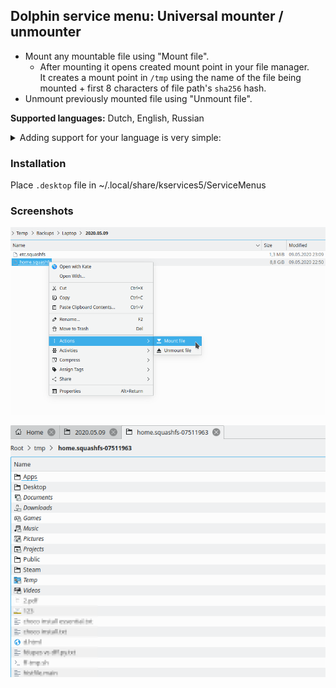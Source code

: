 ## Dolphin service menu: Universal mounter / unmounter

- Mount any mountable file using "Mount file".
  - After mounting it opens created mount point in your file manager.  
    It creates a mount point in `/tmp` using the name of the file being mounted + first 8 characters of file path's `sha256` hash.
- Unmount previously mounted file using "Unmount file".

**Supported languages:** Dutch, English, Russian  
<details><summary>Adding support for your language is very simple:</summary>

Just add `Name[xx]=…` translated entries for it in `.desktop` file and create a pull request :wink:  
To do so in GitHub web interface, you can edit file right there, then click `Propose changes` → `Create pull request`.
</details>

### Installation
Place `.desktop` file in ~/.local/share/kservices5/ServiceMenus 

### Screenshots
![Screenshot](screenshot.png)

![Screenshot](screenshot-2.png)
